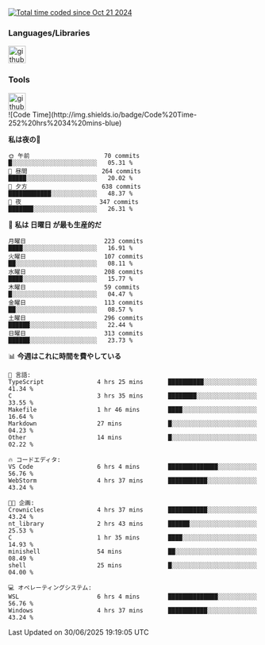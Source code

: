 <div>
    <a href="https://wakatime.com/@860bb1e2-475b-4f61-ae1b-4ec2ce43ad2b">
        <img src="https://wakatime.com/badge/user/860bb1e2-475b-4f61-ae1b-4ec2ce43ad2b.svg" alt="Total time coded since Oct 21 2024">
    </a>
</div>

<div>
    <h3>Languages/Libraries</h3>
    <img alt="github-chart" src="https://skillicons.dev/icons?i=c,py,js,ts,discordjs,html,css,md,bash" height="35px">
</div>
<div>
    <h3>Tools</h3>
    <img alt="github-chart" src="https://skillicons.dev/icons?i=discord,git,github,gitlab,vscode,webstorm,pycharm,ubuntu,pnpm,nodejs,docker" height="35px">
</div>
<!--START_SECTION:waka-->
![Code Time](http://img.shields.io/badge/Code%20Time-252%20hrs%2034%20mins-blue)

**私は夜の🦉** 

```text
🌞 午前                     70 commits          █░░░░░░░░░░░░░░░░░░░░░░░░   05.31 % 
🌆 昼間                     264 commits         █████░░░░░░░░░░░░░░░░░░░░   20.02 % 
🌃 夕方                     638 commits         ████████████░░░░░░░░░░░░░   48.37 % 
🌙 夜                      347 commits         ███████░░░░░░░░░░░░░░░░░░   26.31 % 
```
📅 **私は 日曜日 が最も生産的だ** 

```text
月曜日                      223 commits         ████░░░░░░░░░░░░░░░░░░░░░   16.91 % 
火曜日                      107 commits         ██░░░░░░░░░░░░░░░░░░░░░░░   08.11 % 
水曜日                      208 commits         ████░░░░░░░░░░░░░░░░░░░░░   15.77 % 
木曜日                      59 commits          █░░░░░░░░░░░░░░░░░░░░░░░░   04.47 % 
金曜日                      113 commits         ██░░░░░░░░░░░░░░░░░░░░░░░   08.57 % 
土曜日                      296 commits         ██████░░░░░░░░░░░░░░░░░░░   22.44 % 
日曜日                      313 commits         ██████░░░░░░░░░░░░░░░░░░░   23.73 % 
```


📊 **今週はこれに時間を費やしている** 

```text
💬 言語: 
TypeScript               4 hrs 25 mins       ██████████░░░░░░░░░░░░░░░   41.34 % 
C                        3 hrs 35 mins       ████████░░░░░░░░░░░░░░░░░   33.55 % 
Makefile                 1 hr 46 mins        ████░░░░░░░░░░░░░░░░░░░░░   16.64 % 
Markdown                 27 mins             █░░░░░░░░░░░░░░░░░░░░░░░░   04.23 % 
Other                    14 mins             █░░░░░░░░░░░░░░░░░░░░░░░░   02.22 % 

🔥 コードエディタ: 
VS Code                  6 hrs 4 mins        ██████████████░░░░░░░░░░░   56.76 % 
WebStorm                 4 hrs 37 mins       ███████████░░░░░░░░░░░░░░   43.24 % 

🐱‍💻 企画: 
Crownicles               4 hrs 37 mins       ███████████░░░░░░░░░░░░░░   43.24 % 
nt_library               2 hrs 43 mins       ██████░░░░░░░░░░░░░░░░░░░   25.53 % 
C                        1 hr 35 mins        ████░░░░░░░░░░░░░░░░░░░░░   14.93 % 
minishell                54 mins             ██░░░░░░░░░░░░░░░░░░░░░░░   08.49 % 
shell                    25 mins             █░░░░░░░░░░░░░░░░░░░░░░░░   04.00 % 

💻 オペレーティングシステム: 
WSL                      6 hrs 4 mins        ██████████████░░░░░░░░░░░   56.76 % 
Windows                  4 hrs 37 mins       ███████████░░░░░░░░░░░░░░   43.24 % 
```


 Last Updated on 30/06/2025 19:19:05 UTC
<!--END_SECTION:waka-->
